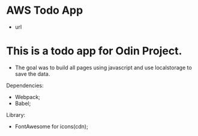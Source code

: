 # AWS Todo App

- url

# This is a todo app for Odin Project.

- The goal was to build all pages using javascript and use localstorage to save the data.

Dependencies:

- Webpack;
- Babel;

Library:

- FontAwesome for icons(cdn);
